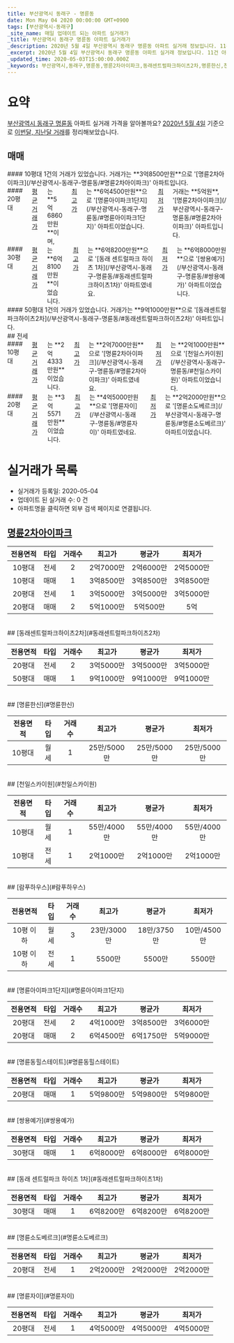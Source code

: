 ```yaml
---
title: 부산광역시 동래구 - 명륜동
date: Mon May 04 2020 00:00:00 GMT+0900
tags: [부산광역시-동래구]
_site_name: 매일 업데이트 되는 아파트 실거래가
_title: 부산광역시 동래구 명륜동 아파트 실거래가
_description: 2020년 5월 4일 부산광역시 동래구 명륜동 아파트 실거래 정보입니다. 11건 아파트 정보가 있습니다.
_excerpt: 2020년 5월 4일 부산광역시 동래구 명륜동 아파트 실거래 정보입니다. 11건 아파트 정보가 있습니다.
_updated_time: 2020-05-03T15:00:00.000Z
_keywords: 부산광역시,동래구,명륜동,명륜2차아이파크,동래센트럴파크하이츠2차,명륜한신,천일스카이원,람푸하우스,명륜아이파크1단지,명륜동힐스테이트,쌍용예가,동래 센트럴파크 하이츠 1차,명륜소도베르크,명륜자이
---
```





# 요약
<ins>부산광역시 동래구 명륜동</ins> 아파트 실거래 가격을 알아볼까요? <ins>2020년 5월 4일</ins> 기준으로 <ins>이번달, 지난달 거래</ins>를 정리해보았습니다.

## 매매
<div class="container">
<div class="six columns" markdown="1">
#### 10평대
1건의 거래가 있었습니다. 거래가는 **3억8500만원**으로 '[명륜2차아이파크](/부산광역시-동래구-명륜동/#명륜2차아이파크)' 아파트입니다.
</div>
<div class="six columns" markdown="1">
#### 20평대
<ins>평균 거래가</ins>는 **5억6860만원**이며, <ins>최고가</ins>는 **6억4500만원**으로 '[명륜아이파크1단지](/부산광역시-동래구-명륜동/#명륜아이파크1단지)' 아파트이었습니다. <ins>최저가</ins> 거래는 **5억원**, '[명륜2차아이파크](/부산광역시-동래구-명륜동/#명륜2차아이파크)' 아파트입니다.
</div>
</div>
<div class="container">
<div class="six columns" markdown="1">
#### 30평대
<ins>평균 거래가</ins>는 **6억8100만원**이었습니다. <ins>최고가</ins>는 **6억8200만원**으로 '[동래 센트럴파크 하이츠 1차](/부산광역시-동래구-명륜동/#동래센트럴파크하이츠1차)' 아파트였네요. <ins>최저가</ins>는 **6억8000만원**으로 '[쌍용예가](/부산광역시-동래구-명륜동/#쌍용예가)' 아파트이었습니다.
</div>
<div class="six columns" markdown="1">
#### 50평대
1건의 거래가 있었습니다. 거래가는 **9억1000만원**으로 '[동래센트럴파크하이츠2차](/부산광역시-동래구-명륜동/#동래센트럴파크하이츠2차)' 아파트입니다.
</div>
</div>
## 전세
<div class="container">
<div class="six columns" markdown="1">
#### 10평대
<ins>평균 거래가</ins>는 **2억4333만원**이었습니다. <ins>최고가</ins>는 **2억7000만원**으로 '[명륜2차아이파크](/부산광역시-동래구-명륜동/#명륜2차아이파크)' 아파트였네요. <ins>최저가</ins>는 **2억1000만원**으로 '[천일스카이원](/부산광역시-동래구-명륜동/#천일스카이원)' 아파트이었습니다.
</div>
<div class="six columns" markdown="1">
#### 20평대
<ins>평균 거래가</ins>는 **3억5571만원**이었습니다. <ins>최고가</ins>는 **4억5000만원**으로 '[명륜자이](/부산광역시-동래구-명륜동/#명륜자이)' 아파트였네요. <ins>최저가</ins>는 **2억2000만원**으로 '[명륜소도베르크](/부산광역시-동래구-명륜동/#명륜소도베르크)' 아파트이었습니다.
</div>
</div>



# 실거래가 목록
- 실거래가 등록일: 2020-05-04
- 업데이트 된 실거래 수: 0 건
- 아파트명을 클릭하면 외부 검색 페이지로 연결됩니다.

## [명륜2차아이파크](#명륜2차아이파크)

|전용면적|타입|거래수|최고가|평균가|최저가|
|:---:|:---:|:---:|:---:|:---:|:---:|
|10평대|<span class="deal-type-2">전세</span>|2|2억7000만|2억6000만|2억5000만|
|10평대|<span class="deal-type-1">매매</span>|1|3억8500만|3억8500만|3억8500만|
|20평대|<span class="deal-type-2">전세</span>|1|3억5000만|3억5000만|3억5000만|
|20평대|<span class="deal-type-1">매매</span>|2|5억1000만|5억500만|5억|

<br/>
## [동래센트럴파크하이츠2차](#동래센트럴파크하이츠2차)

|전용면적|타입|거래수|최고가|평균가|최저가|
|:---:|:---:|:---:|:---:|:---:|:---:|
|20평대|<span class="deal-type-2">전세</span>|2|3억5000만|3억5000만|3억5000만|
|50평대|<span class="deal-type-1">매매</span>|1|9억1000만|9억1000만|9억1000만|

<br/>
## [명륜한신](#명륜한신)

|전용면적|타입|거래수|최고가|평균가|최저가|
|:---:|:---:|:---:|:---:|:---:|:---:|
|10평대|<span class="deal-type-3">월세</span>|1|25만/5000만|25만/5000만|25만/5000만|

<br/>
## [천일스카이원](#천일스카이원)

|전용면적|타입|거래수|최고가|평균가|최저가|
|:---:|:---:|:---:|:---:|:---:|:---:|
|10평대|<span class="deal-type-3">월세</span>|1|55만/4000만|55만/4000만|55만/4000만|
|10평대|<span class="deal-type-2">전세</span>|1|2억1000만|2억1000만|2억1000만|

<br/>
## [람푸하우스](#람푸하우스)

|전용면적|타입|거래수|최고가|평균가|최저가|
|:---:|:---:|:---:|:---:|:---:|:---:|
|10평 이하|<span class="deal-type-3">월세</span>|3|23만/3000만|18만/3750만|10만/4500만|
|10평 이하|<span class="deal-type-2">전세</span>|1|5500만|5500만|5500만|

<br/>
## [명륜아이파크1단지](#명륜아이파크1단지)

|전용면적|타입|거래수|최고가|평균가|최저가|
|:---:|:---:|:---:|:---:|:---:|:---:|
|20평대|<span class="deal-type-2">전세</span>|2|4억1000만|3억8500만|3억6000만|
|20평대|<span class="deal-type-1">매매</span>|2|6억4500만|6억1750만|5억9000만|

<br/>
## [명륜동힐스테이트](#명륜동힐스테이트)

|전용면적|타입|거래수|최고가|평균가|최저가|
|:---:|:---:|:---:|:---:|:---:|:---:|
|20평대|<span class="deal-type-1">매매</span>|1|5억9800만|5억9800만|5억9800만|

<br/>
## [쌍용예가](#쌍용예가)

|전용면적|타입|거래수|최고가|평균가|최저가|
|:---:|:---:|:---:|:---:|:---:|:---:|
|30평대|<span class="deal-type-1">매매</span>|1|6억8000만|6억8000만|6억8000만|

<br/>
## [동래 센트럴파크 하이츠 1차](#동래센트럴파크하이츠1차)

|전용면적|타입|거래수|최고가|평균가|최저가|
|:---:|:---:|:---:|:---:|:---:|:---:|
|30평대|<span class="deal-type-1">매매</span>|1|6억8200만|6억8200만|6억8200만|

<br/>
## [명륜소도베르크](#명륜소도베르크)

|전용면적|타입|거래수|최고가|평균가|최저가|
|:---:|:---:|:---:|:---:|:---:|:---:|
|20평대|<span class="deal-type-2">전세</span>|1|2억2000만|2억2000만|2억2000만|

<br/>
## [명륜자이](#명륜자이)

|전용면적|타입|거래수|최고가|평균가|최저가|
|:---:|:---:|:---:|:---:|:---:|:---:|
|20평대|<span class="deal-type-2">전세</span>|1|4억5000만|4억5000만|4억5000만|

<br/>



